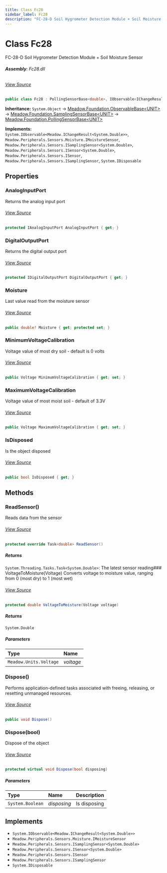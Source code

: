 ```yaml
---
title: Class Fc28
sidebar_label: Fc28
description: "FC-28-D Soil Hygrometer Detection Module + Soil Moisture Sensor"
---
```

# Class Fc28
FC-28-D Soil Hygrometer Detection Module + Soil Moisture Sensor

###### **Assembly**: Fc28.dll
###### [View Source](https://github.com/WildernessLabs/Meadow.Foundation.git/blob/develop/Source/Meadow.Foundation.Peripherals/Sensors.Moisture.Fc28/Driver/Fc28.cs#L12)
```csharp title="Declaration"
public class Fc28 : PollingSensorBase<double>, IObservable<IChangeResult<double>>, IMoistureSensor, ISamplingSensor<double>, ISensor<double>, ISensor, ISamplingSensor, IDisposable
```
**Inheritance:** `System.Object` -> [Meadow.Foundation.ObservableBase&lt;UNIT&gt;](../Meadow.Foundation/ObservableBase`UNIT`) -> [Meadow.Foundation.SamplingSensorBase&lt;UNIT&gt;](../Meadow.Foundation/SamplingSensorBase`UNIT`) -> [Meadow.Foundation.PollingSensorBase&lt;UNIT&gt;](../Meadow.Foundation/PollingSensorBase`UNIT`)

**Implements:**  
`System.IObservable<Meadow.IChangeResult<System.Double>>`, `Meadow.Peripherals.Sensors.Moisture.IMoistureSensor`, `Meadow.Peripherals.Sensors.ISamplingSensor<System.Double>`, `Meadow.Peripherals.Sensors.ISensor<System.Double>`, `Meadow.Peripherals.Sensors.ISensor`, `Meadow.Peripherals.Sensors.ISamplingSensor`, `System.IDisposable`

## Properties
### AnalogInputPort
Returns the analog input port
###### [View Source](https://github.com/WildernessLabs/Meadow.Foundation.git/blob/develop/Source/Meadow.Foundation.Peripherals/Sensors.Moisture.Fc28/Driver/Fc28.cs#L17)
```csharp title="Declaration"
protected IAnalogInputPort AnalogInputPort { get; }
```
### DigitalOutputPort
Returns the digital output port
###### [View Source](https://github.com/WildernessLabs/Meadow.Foundation.git/blob/develop/Source/Meadow.Foundation.Peripherals/Sensors.Moisture.Fc28/Driver/Fc28.cs#L22)
```csharp title="Declaration"
protected IDigitalOutputPort DigitalOutputPort { get; }
```
### Moisture
Last value read from the moisture sensor
###### [View Source](https://github.com/WildernessLabs/Meadow.Foundation.git/blob/develop/Source/Meadow.Foundation.Peripherals/Sensors.Moisture.Fc28/Driver/Fc28.cs#L27)
```csharp title="Declaration"
public double? Moisture { get; protected set; }
```
### MinimumVoltageCalibration
Voltage value of most dry soil - default is 0 volts
###### [View Source](https://github.com/WildernessLabs/Meadow.Foundation.git/blob/develop/Source/Meadow.Foundation.Peripherals/Sensors.Moisture.Fc28/Driver/Fc28.cs#L32)
```csharp title="Declaration"
public Voltage MinimumVoltageCalibration { get; set; }
```
### MaximumVoltageCalibration
Voltage value of most moist soil - default of 3.3V
###### [View Source](https://github.com/WildernessLabs/Meadow.Foundation.git/blob/develop/Source/Meadow.Foundation.Peripherals/Sensors.Moisture.Fc28/Driver/Fc28.cs#L37)
```csharp title="Declaration"
public Voltage MaximumVoltageCalibration { get; set; }
```
### IsDisposed
Is the object disposed
###### [View Source](https://github.com/WildernessLabs/Meadow.Foundation.git/blob/develop/Source/Meadow.Foundation.Peripherals/Sensors.Moisture.Fc28/Driver/Fc28.cs#L42)
```csharp title="Declaration"
public bool IsDisposed { get; }
```
## Methods
### ReadSensor()
Reads data from the sensor
###### [View Source](https://github.com/WildernessLabs/Meadow.Foundation.git/blob/develop/Source/Meadow.Foundation.Peripherals/Sensors.Moisture.Fc28/Driver/Fc28.cs#L102)
```csharp title="Declaration"
protected override Task<double> ReadSensor()
```

##### Returns

`System.Threading.Tasks.Task<System.Double>`: The latest sensor reading### VoltageToMoisture(Voltage)
Converts voltage to moisture value, ranging from 0 (most dry) to 1 (most wet)
###### [View Source](https://github.com/WildernessLabs/Meadow.Foundation.git/blob/develop/Source/Meadow.Foundation.Peripherals/Sensors.Moisture.Fc28/Driver/Fc28.cs#L114)
```csharp title="Declaration"
protected double VoltageToMoisture(Voltage voltage)
```

##### Returns

`System.Double`

##### Parameters

| Type | Name |
|:--- |:--- |
| `Meadow.Units.Voltage` | *voltage* |

### Dispose()
Performs application-defined tasks associated with freeing, releasing, or resetting unmanaged resources.
###### [View Source](https://github.com/WildernessLabs/Meadow.Foundation.git/blob/develop/Source/Meadow.Foundation.Peripherals/Sensors.Moisture.Fc28/Driver/Fc28.cs#L125)
```csharp title="Declaration"
public void Dispose()
```
### Dispose(bool)
Dispose of the object
###### [View Source](https://github.com/WildernessLabs/Meadow.Foundation.git/blob/develop/Source/Meadow.Foundation.Peripherals/Sensors.Moisture.Fc28/Driver/Fc28.cs#L135)
```csharp title="Declaration"
protected virtual void Dispose(bool disposing)
```

##### Parameters

| Type | Name | Description |
|:--- |:--- |:--- |
| `System.Boolean` | *disposing* | Is disposing |


## Implements

* `System.IObservable<Meadow.IChangeResult<System.Double>>`
* `Meadow.Peripherals.Sensors.Moisture.IMoistureSensor`
* `Meadow.Peripherals.Sensors.ISamplingSensor<System.Double>`
* `Meadow.Peripherals.Sensors.ISensor<System.Double>`
* `Meadow.Peripherals.Sensors.ISensor`
* `Meadow.Peripherals.Sensors.ISamplingSensor`
* `System.IDisposable`

